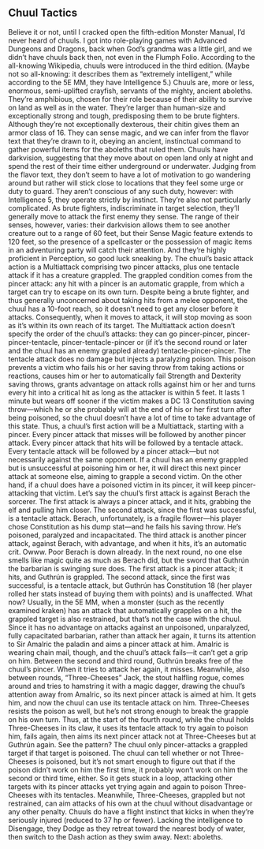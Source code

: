 ## Chuul Tactics

Believe it or not, until I cracked open the fifth-edition Monster Manual, I’d never heard of chuuls. I got into role-playing games with Advanced Dungeons and Dragons, back when God’s grandma was a little girl, and we didn’t have chuuls back then, not even in the Flumph Folio. According to the all-knowing Wikipedia, chuuls were introduced in the third edition. (Maybe not so all-knowing: it describes them as “extremely intelligent,” while according to the 5E MM, they have Intelligence 5.)
Chuuls are, more or less, enormous, semi-uplifted crayfish, servants of the mighty, ancient aboleths. They’re amphibious, chosen for their role because of their ability to survive on land as well as in the water. They’re larger than human-size and exceptionally strong and tough, predisposing them to be brute fighters. Although they’re not exceptionally dexterous, their chitin gives them an armor class of 16. They can sense magic, and we can infer from the flavor text that they’re drawn to it, obeying an ancient, instinctual command to gather powerful items for the aboleths that ruled them.
Chuuls have darkvision, suggesting that they move about on open land only at night and spend the rest of their time either underground or underwater. Judging from the flavor text, they don’t seem to have a lot of motivation to go wandering around but rather will stick close to locations that they feel some urge or duty to guard. They aren’t conscious of any such duty, however: with Intelligence 5, they operate strictly by instinct.
They’re also not particularly complicated. As brute fighters, indiscriminate in target selection, they’ll generally move to attack the first enemy they sense. The range of their senses, however, varies: their darkvision allows them to see another creature out to a range of 60 feet, but their Sense Magic feature extends to 120 feet, so the presence of a spellcaster or the possession of magic items in an adventuring party will catch their attention. And they’re highly proficient in Perception, so good luck sneaking by.
The chuul’s basic attack action is a Multiattack comprising two pincer attacks, plus one tentacle attack if it has a creature grappled. The grappled condition comes from the pincer attack: any hit with a pincer is an automatic grapple, from which a target can try to escape on its own turn.
Despite being a brute fighter, and thus generally unconcerned about taking hits from a melee opponent, the chuul has a 10-foot reach, so it doesn’t need to get any closer before it attacks. Consequently, when it moves to attack, it will stop moving as soon as it’s within its own reach of its target.
The Multiattack action doesn’t specify the order of the chuul’s attacks: they can go pincer-pincer, pincer-pincer-tentacle, pincer-tentacle-pincer or (if it’s the second round or later and the chuul has an enemy grappled already) tentacle-pincer-pincer. The tentacle attack does no damage but injects a paralyzing poison. This poison prevents a victim who fails his or her saving throw from taking actions or reactions, causes him or her to automatically fail Strength and Dexterity saving throws, grants advantage on attack rolls against him or her and turns every hit into a critical hit as long as the attacker is within 5 feet. It lasts 1 minute but wears off sooner if the victim makes a DC 13 Constitution saving throw—which he or she probably will at the end of his or her first turn after being poisoned, so the chuul doesn’t have a lot of time to take advantage of this state.
Thus, a chuul’s first action will be a Multiattack, starting with a pincer. Every pincer attack that misses will be followed by another pincer attack. Every pincer attack that hits will be followed by a tentacle attack. Every tentacle attack will be followed by a pincer attack—but not necessarily against the same opponent. If a chuul has an enemy grappled but is unsuccessful at poisoning him or her, it will direct this next pincer attack at someone else, aiming to grapple a second victim. On the other hand, if a chuul does have a poisoned victim in its pincer, it will keep pincer-attacking that victim.
Let’s say the chuul’s first attack is against Berach the sorcerer. The first attack is always a pincer attack, and it hits, grabbing the elf and pulling him closer. The second attack, since the first was successful, is a tentacle attack. Berach, unfortunately, is a fragile flower—his player chose Constitution as his dump stat—and he fails his saving throw. He’s poisoned, paralyzed and incapacitated. The third attack is another pincer attack, against Berach, with advantage, and when it hits, it’s an automatic crit. Owww. Poor Berach is down already.
In the next round, no one else smells like magic quite as much as Berach did, but the sword that Guthrún the barbarian is swinging sure does. The first attack is a pincer attack; it hits, and Guthrún is grappled. The second attack, since the first was successful, is a tentacle attack, but Guthrún has Constitution 18 (her player rolled her stats instead of buying them with points) and is unaffected. What now?
Usually, in the 5E MM, when a monster (such as the recently examined kraken) has an attack that automatically grapples on a hit, the grappled target is also restrained, but that’s not the case with the chuul. Since it has no advantage on attacks against an unpoisoned, unparalyzed, fully capacitated barbarian, rather than attack her again, it turns its attention to Sir Amalric the paladin and aims a pincer attack at him. Amalric is wearing chain mail, though, and the chuul’s attack fails—it can’t get a grip on him.
Between the second and third round, Guthrún breaks free of the chuul’s pincer. When it tries to attack her again, it misses. Meanwhile, also between rounds, “Three-Cheeses” Jack, the stout halfling rogue, comes around and tries to hamstring it with a magic dagger, drawing the chuul’s attention away from Amalric, so its next pincer attack is aimed at him. It gets him, and now the chuul can use its tentacle attack on him. Three-Cheeses resists the poison as well, but he’s not strong enough to break the grapple on his own turn.
Thus, at the start of the fourth round, while the chuul holds Three-Cheeses in its claw, it uses its tentacle attack to try again to poison him, fails again, then aims its next pincer attack not at Three-Cheeses but at Guthrún again. See the pattern? The chuul only pincer-attacks a grappled target if that target is poisoned. The chuul can tell whether or not Three-Cheeses is poisoned, but it’s not smart enough to figure out that if the poison didn’t work on him the first time, it probably won’t work on him the second or third time, either. So it gets stuck in a loop, attacking other targets with its pincer attacks yet trying again and again to poison Three-Cheeses with its tentacles. Meanwhile, Three-Cheeses, grappled but not restrained, can aim attacks of his own at the chuul without disadvantage or any other penalty.
Chuuls do have a flight instinct that kicks in when they’re seriously injured (reduced to 37 hp or fewer). Lacking the intelligence to Disengage, they Dodge as they retreat toward the nearest body of water, then switch to the Dash action as they swim away.
Next: aboleths.
